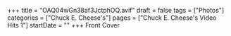 +++
title = "OAQ04wGn38af3JctphOQ.avif"
draft = false
tags = ["Photos"]
categories = ["Chuck E. Cheese's"]
pages = ["Chuck E. Cheese's Video Hits 1"]
startDate = ""
+++
Front Cover

